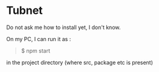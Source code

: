# Tubnet

Do not ask me how to install yet, I don't know.

On my PC, I can run it as :

> $ npm start

in the project directory (where src, package etc is present)

